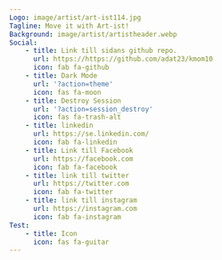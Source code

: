 ```yaml
---
Logo: image/artist/art-ist114.jpg
Tagline: Move it with Art-ist!
Background: image/artist/artistheader.webp
Social:
    - title: Link till sidans github repo.
      url: https://https://github.com/adat23/kmom10
      icon: fab fa-github
    - title: Dark Mode
      url: '?action=theme'
      icon: fas fa-moon
    - title: Destroy Session
      url: '?action=session_destroy'
      icon: fas fa-trash-alt
    - title: linkedin
      url: https://se.linkedin.com/
      icon: fab fa-linkedin
    - title: Link till Facebook
      url: https://facebook.com
      icon: fab fa-facebook
    - title: link till twitter
      url: https://twitter.com
      icon: fab fa-twitter
    - title: link till instagram
      url: https://instagram.com
      icon: fab fa-instagram
Test:
    - title: Icon
      icon: fas fa-guitar
---
```

